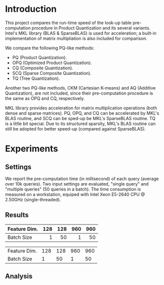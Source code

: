 # Introduction

This project compares the run-time speed of the look-up table pre-computation 
  procedure in Product Quantization and its several variants. Intel's MKL 
  library (BLAS & SparseBLAS) is used for acceleration; a built-in 
  implementation of matrix multipliation is also included for comparison.

We compare the following PQ-like methods:

+ PQ (Product Quantization).
+ OPQ (Optimized Product Quantization).
+ CQ (Composite Quantization).
+ SCQ (Sparse Composite Quantization).
+ TQ (Tree Quantization).

Another two PQ-like methods, CKM (Cartesian K-means) and AQ (Additive 
  Quantization), are not included, since their pre-computation procedure is the 
  same as OPQ and CQ, respectively.

MKL library provides acceleration for matrix multiplication operations (both 
  dense and sparse matrices). PQ, OPQ, and CQ can be accelerated by MKL's BLAS 
  routine, and SCQ can be sped-up be MKL's SparseBLAS routine. TQ is a little 
  bit special. Due to its structured sparsity, MKL's BLAS routine can still be 
  adopted for better speed-up (compared against SparseBLAS).

# Experiments

## Settings

We report the pre-computation time (in millisecond) of each query (average over 
  10k queries). Two input settings are evaluated, "single query" and "multiple 
  queries" (50 queries in a batch). The time consumption is measured on a 
  workstation, equiped with Intel Xeon E5-2640 CPU @ 2.50GHz (single-threaded).

## Results

| Feature Dim. | 128 | 128 | 960 | 960 |
|:-------------|----:|----:|----:|----:|
| Batch Size   |   1 |  50 |   1 |  50 |

<table class="table table-bordered table-striped table-condensed">
  <tr>
    <td>Feature Dim.</td>
    <td>128</td>
    <td>128</td>
    <td>960</td>
    <td>960</td>
  </tr>
  <tr>
    <td>Batch Size</td>
    <td>1</td>
    <td>50</td>
    <td>1</td>
    <td>50</td>
  </tr>
</table>

## Analysis
